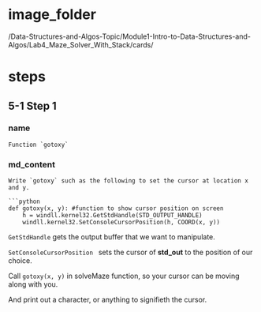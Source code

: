 # image_folder
/Data-Structures-and-Algos-Topic/Module1-Intro-to-Data-Structures-and-Algos/Lab4_Maze_Solver_With_Stack/cards/

# steps

## 5-1 Step 1

### name
```
Function `gotoxy`
```

### md_content
```
Write `gotoxy` such as the following to set the cursor at location x and y.

```python
def gotoxy(x, y): #function to show cursor position on screen
    h = windll.kernel32.GetStdHandle(STD_OUTPUT_HANDLE)
    windll.kernel32.SetConsoleCursorPosition(h, COORD(x, y))
```

`GetStdHandle` gets the output buffer that we want to manipulate. 

`SetConsoleCursorPosition ` sets the cursor of **std_out** to the position of our choice.

Call `gotoxy(x, y)` in solveMaze function, so your cursor can be moving along with you. 

And print out a character, or anything to signifieth the cursor.
```